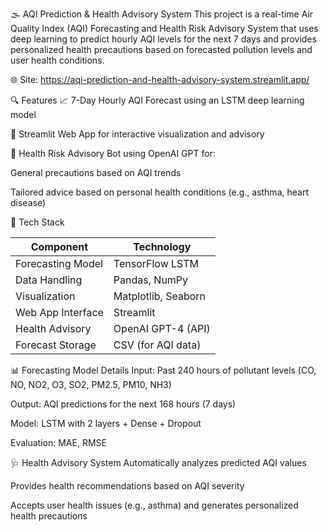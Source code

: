 🌫️ AQI Prediction & Health Advisory System
This project is a real-time Air Quality Index (AQI) Forecasting and Health Risk Advisory System that uses deep learning to predict hourly AQI levels for the next 7 days and provides personalized health precautions based on forecasted pollution levels and user health conditions.

🌐 Site: https://aqi-prediction-and-health-advisory-system.streamlit.app/

🔍 Features
📈 7-Day Hourly AQI Forecast using an LSTM deep learning model

🤖 Streamlit Web App for interactive visualization and advisory

🧠 Health Risk Advisory Bot using OpenAI GPT for:

General precautions based on AQI trends

Tailored advice based on personal health conditions (e.g., asthma, heart disease)

🧠 Tech Stack

| Component         | Technology          |
| ----------------- | ------------------- |
| Forecasting Model | TensorFlow LSTM     |
| Data Handling     | Pandas, NumPy       |
| Visualization     | Matplotlib, Seaborn |
| Web App Interface | Streamlit           |
| Health Advisory   | OpenAI GPT-4 (API)  |
| Forecast Storage  | CSV (for AQI data)  |


📊 Forecasting Model Details
Input: Past 240 hours of pollutant levels (CO, NO, NO2, O3, SO2, PM2.5, PM10, NH3)

Output: AQI predictions for the next 168 hours (7 days)

Model: LSTM with 2 layers + Dense + Dropout

Evaluation: MAE, RMSE

🩺 Health Advisory System
Automatically analyzes predicted AQI values

Provides health recommendations based on AQI severity

Accepts user health issues (e.g., asthma) and generates personalized health precautions
